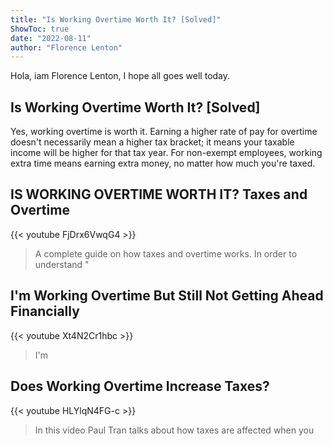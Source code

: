 ```yaml
---
title: "Is Working Overtime Worth It? [Solved]"
ShowToc: true 
date: "2022-08-11"
author: "Florence Lenton" 
---
```


Hola, iam Florence Lenton, I hope all goes well today.
## Is Working Overtime Worth It? [Solved]
Yes, working overtime is worth it. Earning a higher rate of pay for overtime doesn't necessarily mean a higher tax bracket; it means your taxable income will be higher for that tax year. For non-exempt employees, working extra time means earning extra money, no matter how much you're taxed.

## IS WORKING OVERTIME WORTH IT? Taxes and Overtime
{{< youtube FjDrx6VwqG4 >}}
>A complete guide on how taxes and overtime works. In order to understand "

## I'm Working Overtime But Still Not Getting Ahead Financially
{{< youtube Xt4N2Cr1hbc >}}
>I'm 

## Does Working Overtime Increase Taxes?
{{< youtube HLYlqN4FG-c >}}
>In this video Paul Tran talks about how taxes are affected when you 

